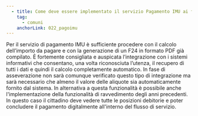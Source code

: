 ```yaml
---
  - title: Come deve essere implementato il servizio Pagamento IMU ai fini del superamento dei controlli tecnici in fase di asseverazione?
    tag:
      - comuni
    anchorLink: 022_pagoimu
---
```


Per il servizio di pagamento IMU è sufficiente procedere con il calcolo dell’importo da pagare e con la generazione di un F24 in formato PDF già compilato.
È fortemente consigliata e auspicata l’integrazione con i sistemi informativi che consentano, una volta riconosciuta l’utenza, il recupero di tutti i dati e quindi il calcolo completamente automatico. In fase di asseverazione non sarà comunque verificato questo tipo di integrazione ma sarà necessario che almeno il valore delle aliquote sia automaticamente fornito dal sistema.
In alternativa a questa funzionalità è possibile anche l'implementazione della funzionalità di ravvedimento degli anni precedenti. In questo caso il cittadino deve vedere tutte le posizioni debitorie e poter concludere il pagamento digitalmente all'interno del flusso di servizio.
